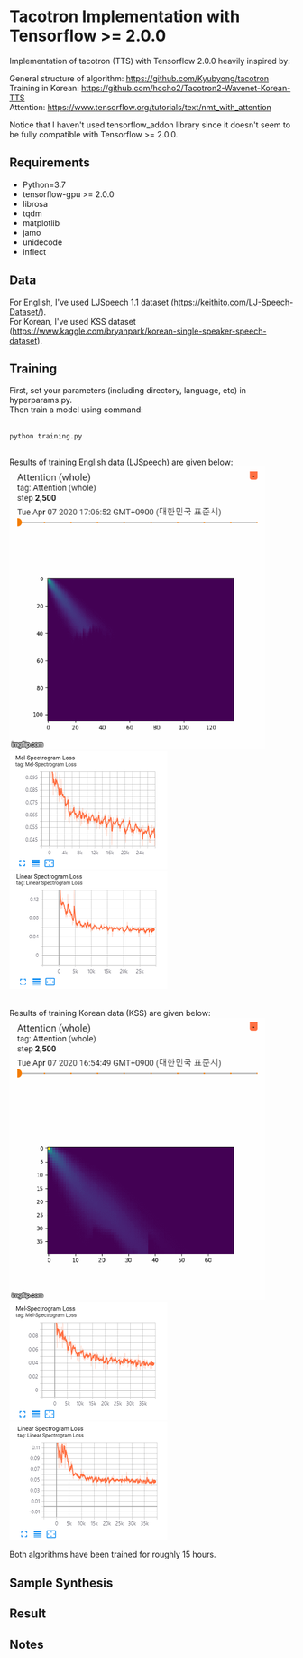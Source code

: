 # Tacotron Implementation with Tensorflow >= 2.0.0
Implementation of tacotron (TTS) with Tensorflow 2.0.0 heavily inspired by: </br>

General structure of algorithm: https://github.com/Kyubyong/tacotron </br>
Training in Korean: https://github.com/hccho2/Tacotron2-Wavenet-Korean-TTS </br>
Attention: https://www.tensorflow.org/tutorials/text/nmt_with_attention </br>

Notice that I haven't used tensorflow_addon library since it doesn't seem to be fully compatible with Tensorflow >= 2.0.0. </br>

## Requirements
* Python=3.7
* tensorflow-gpu >= 2.0.0
* librosa
* tqdm
* matplotlib
* jamo
* unidecode
* inflect

## Data
For English, I've used LJSpeech 1.1 dataset (https://keithito.com/LJ-Speech-Dataset/). </br>
For Korean, I've used KSS dataset (https://www.kaggle.com/bryanpark/korean-single-speaker-speech-dataset). </br>

## Training

First, set your parameters (including directory, language, etc) in hyperparams.py. </br>
Then train a model using command: </br>
<pre>
<code> 
python training.py 
</code>
</pre>

Results of training English data (LJSpeech) are given below: </br>
![Alt Text](https://github.com/dabsdamoon/gif_save/blob/master/tacotron_English.gif) </br>
![Alt Text](https://github.com/dabsdamoon/gif_save/blob/master/tacotron_English_mel.png)
![Alt Text](https://github.com/dabsdamoon/gif_save/blob/master/tacotron_English_linear.png) </br>
</br>

Results of training Korean data (KSS) are given below: </br>
![Alt Text](https://github.com/dabsdamoon/gif_save/blob/master/tacotron_Korean.gif) </br>
![Alt Text](https://github.com/dabsdamoon/gif_save/blob/master/tacotron_Korean_mel.png)
![Alt Text](https://github.com/dabsdamoon/gif_save/blob/master/tacotron_Korean_linear.png) </br>

Both algorithms have been trained for roughly 15 hours.

## Sample Synthesis

## Result

## Notes
